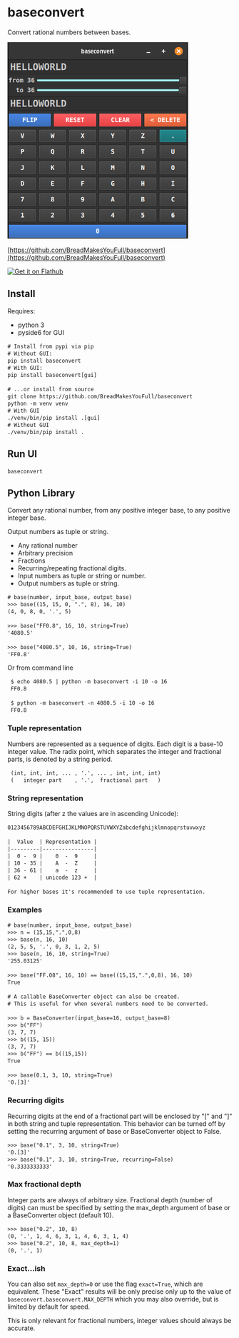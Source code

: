 baseconvert
===========

Convert rational numbers between bases.

![](./preview.gif)

[https://github.com/BreadMakesYouFull/baseconvert](https://github.com/BreadMakesYouFull/baseconvert)

<a href='https://flathub.org/apps/io.github.breadmakesyoufull.baseconvert'>
  <img width='128' alt='Get it on Flathub' src='https://flathub.org/api/badge?locale=en'/>
</a>

## Install

Requires:
* python 3
* pyside6 for GUI

```
# Install from pypi via pip
# Without GUI:
pip install baseconvert
# With GUI:
pip install baseconvert[gui]

# ...or install from source
git clone https://github.com/BreadMakesYouFull/baseconvert
python -m venv venv
# With GUI
./venv/bin/pip install .[gui]
# Without GUI
./venv/bin/pip install .

```

## Run UI

```
baseconvert
```

## Python Library

Convert any rational number, from any positive integer base, to any positive integer base.

Output numbers as tuple or string.

- Any rational number
- Arbitrary precision
- Fractions
- Recurring/repeating fractional digits.
- Input numbers as tuple or string or number.
- Output numbers as tuple or string.

```
# base(number, input_base, output_base)
>>> base((15, 15, 0, ".", 8), 16, 10)
(4, 0, 8, 0, '.', 5)

>>> base("FF0.8", 16, 10, string=True)
'4080.5'

>>> base("4080.5", 10, 16, string=True)
'FF0.8'
```

Or from command line

     $ echo 4080.5 | python -m baseconvert -i 10 -o 16
     FF0.8

     $ python -m baseconvert -n 4080.5 -i 10 -o 16
     FF0.8

### Tuple representation

Numbers are represented as a sequence of digits.
Each digit is a base-10 integer value.
The radix point, which separates  the integer and fractional parts,
is denoted by a string period.

     (int, int, int, ... , '.', ... , int, int, int)
     (   integer part    , '.',  fractional part   )

### String representation

String digits (after z the values are in ascending Unicode):

    0123456789ABCDEFGHIJKLMNOPQRSTUVWXYZabcdefghijklmnopqrstuvwxyz

    |  Value  | Representation |
    |---------|----------------|
    |  0 -  9 |    0  -  9     |
    | 10 - 35 |    A  -  Z     |
    | 36 - 61 |    a  -  z     |
    | 62 +    | unicode 123 +  |

    For higher bases it's recommended to use tuple representation.

### Examples

    # base(number, input_base, output_base)
    >>> n = (15,15,".",0,8)
    >>> base(n, 16, 10)
    (2, 5, 5, '.', 0, 3, 1, 2, 5)
    >>> base(n, 16, 10, string=True)
    '255.03125'

    >>> base("FF.08", 16, 10) == base((15,15,".",0,8), 16, 10)
    True

    # A callable BaseConverter object can also be created.
    # This is useful for when several numbers need to be converted.

    >>> b = BaseConverter(input_base=16, output_base=8)
    >>> b("FF")
    (3, 7, 7)
    >>> b((15, 15))
    (3, 7, 7)
    >>> b("FF") == b((15,15))
    True

    >>> base(0.1, 3, 10, string=True)
    '0.[3]'

### Recurring digits

Recurring digits at the end of a fractional part will be enclosed by
"[" and "]" in both string and tuple representation. 
This behavior can be turned off by setting the recurring argument of base or
BaseConverter object to False.

    >>> base("0.1", 3, 10, string=True)
    '0.[3]'
    >>> base("0.1", 3, 10, string=True, recurring=False)
    '0.3333333333'

### Max fractional depth

Integer parts are always of arbitrary size.
Fractional depth (number of digits) can must be specified by setting the
max_depth argument of base or a BaseConverter object (default 10).

    >>> base("0.2", 10, 8)
    (0, '.', 1, 4, 6, 3, 1, 4, 6, 3, 1, 4)
    >>> base("0.2", 10, 8, max_depth=1)
    (0, '.', 1)

### Exact...ish

You can also set ``max_depth=0`` or use the flag ``exact=True``, which are equivalent. These "Exact" results will be only precise only up to the value of ``baseconvert.baseconvert.MAX_DEPTH`` which you may also override, but is limited by default for speed.

This is only relevant for fractional numbers, integer values should always be accurate.

